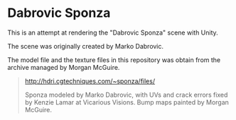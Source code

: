 Dabrovic Sponza
===============

This is an attempt at rendering the "Dabrovic Sponza" scene with Unity.

The scene was originally created by Marko Dabrovic.

The model file and the texture files in this repository was obtain from 
the archive managed by Morgan McGuire.

> http://hdri.cgtechniques.com/~sponza/files/
> 
> Sponza modeled by Marko Dabrovic, with UVs and crack errors fixed by Kenzie
> Lamar at Vicarious Visions. Bump maps painted by Morgan McGuire.

